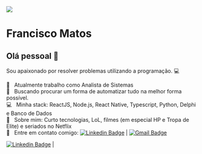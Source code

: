<img width="auto" src="https://github.com/tgmarinho/tgmarinho/blob/master/banner.png">


# Francisco Matos

## Olá pessoal 👋
Sou apaixonado por resolver problemas utilizando a programação. :computer:

 :rocket:  &nbsp; Atualmente trabalho como Analista de Sistemas
 <br/> :purple_heart: &nbsp; Buscando procurar um forma de automatizar tudo na melhor forma possível.
  <br/> :computer: &nbsp; Minha stack: ReactJS, Node.js, React Native, Typescript, Python, Delphi e Banco de Dados
 <br/> 💬  &nbsp; Sobre mim: Curto tecnologias, LoL, filmes (em especial HP e Tropa de Elite) e seriados no Netflix
 <br/> :email: &nbsp; Entre em contato comigo: [![Linkedin Badge](hhttps://media-exp1.licdn.com/dms/image/C4E03AQEHwGqKAT6OAA/profile-displayphoto-shrink_200_200/0?e=1602115200&v=beta&t=PB6jdZXj_fTzxhILHvjnYn0FOpEl8yCc3MZ3ujXdZDI)](https://www.linkedin.com/in/franciscomatosjr/) 
| 
[![Gmail Badge](https://img.shields.io/badge/-junior.mg@gmail.com-c14438?style=flat-square&logo=Gmail&logoColor=white&link=mailto:junior.mg@gmail.com)](mailto:junior.mg@gmail.com)


[![Linkedin Badge](https://img.shields.io/badge/-ThiagoMarinho-blue?style=flat-square&logo=Linkedin&logoColor=white&link=https://www.linkedin.com/in/franciscomatosjr/)](https://www.linkedin.com/in/franciscomatosjr/) 
| 
